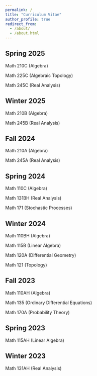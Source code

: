 ```yaml
---
permalink: /
title: "Curriculum Vitae"
author_profile: true
redirect_from: 
  - /about/
  - /about.html
---
```

Spring 2025
-----
Math 210C (Algebra)

Math 225C (Algebraic Topology)

Math 245C (Real Analysis)

Winter 2025
-----
Math 210B (Algebra)

Math 245B (Real Analysis)

Fall 2024
-----
Math 210A (Algebra)

Math 245A (Real Analysis)

Spring 2024
-----
Math 110C (Algebra)

Math 131BH (Real Analysis)

Math 171 (Stochastic Processes)

Winter 2024
-----
Math 110BH (Algebra)

Math 115B (Linear Algebra)

Math 120A (Differential Geometry)

Math 121 (Topology)

Fall 2023
-----
Math 110AH (Algebra)

Math 135 (Ordinary Differential Equations)

Math 170A (Probability Theory)

Spring 2023
-----
Math 115AH (Linear Algebra)

Winter 2023
-----
Math 131AH (Real Analysis)

